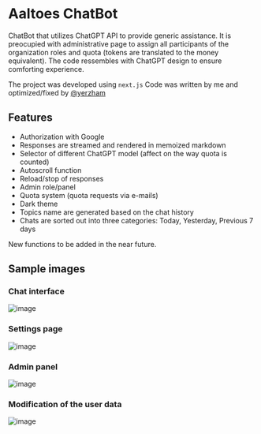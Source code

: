 # Aaltoes ChatBot
ChatBot that utilizes ChatGPT API to provide generic assistance. 
It is preocupied with administrative page to assign all participants of the organization roles and quota (tokens are translated to the money equivalent).
The code ressembles with ChatGPT design to ensure comforting experience.

The project was developed using `next.js`
Code was written by me and optimized/fixed by [@yerzham](https://github.com/yerzham)

## Features
- Authorization with Google
- Responses are streamed and rendered in memoized markdown
- Selector of different ChatGPT model (affect on the way quota is counted)
- Autoscroll function
- Reload/stop of responses
- Admin role/panel
- Quota system (quota requests via e-mails)
- Dark theme
- Topics name are generated based on the chat history
- Chats are sorted out into three categories: Today, Yesterday, Previous 7 days

New functions to be added in the near future.

## Sample images
###  Chat interface
![image](https://github.com/user-attachments/assets/964f4fc4-ac6c-47d3-abd5-d798f0d651fc)
### Settings page
![image](https://github.com/user-attachments/assets/017c4705-d264-41ed-b12b-dd0b35ae5c2f)
### Admin panel
![image](https://github.com/user-attachments/assets/d29c2046-4be1-469e-8b6f-aab16aa0ce69)
### Modification of the user data
![image](https://github.com/user-attachments/assets/7a8214ed-634b-40b8-a08a-eef499ddd534)
